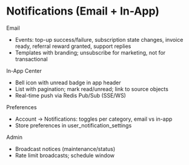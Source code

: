 # Notifications (Email + In-App)

Email
- Events: top-up success/failure, subscription state changes, invoice ready, referral reward granted, support replies
- Templates with branding; unsubscribe for marketing, not for transactional

In-App Center
- Bell icon with unread badge in app header
- List with pagination; mark read/unread; link to source objects
- Real-time push via Redis Pub/Sub (SSE/WS)

Preferences
- Account → Notifications: toggles per category, email vs in-app
- Store preferences in user_notification_settings

Admin
- Broadcast notices (maintenance/status)
- Rate limit broadcasts; schedule window

